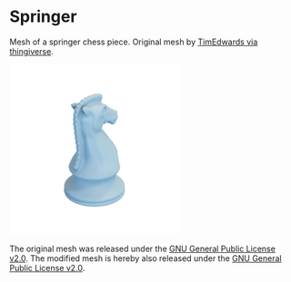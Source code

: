 # Springer

Mesh of a springer chess piece.
Original mesh by [TimEdwards via thingiverse](https://www.thingiverse.com/thing:335658).

![springer](springer.png)

The original mesh was released under the [GNU General Public License v2.0](https://www.gnu.org/licenses/old-licenses/gpl-2.0.html).
The modified mesh is hereby also released under the [GNU General Public License v2.0](https://www.gnu.org/licenses/old-licenses/gpl-2.0.html).

